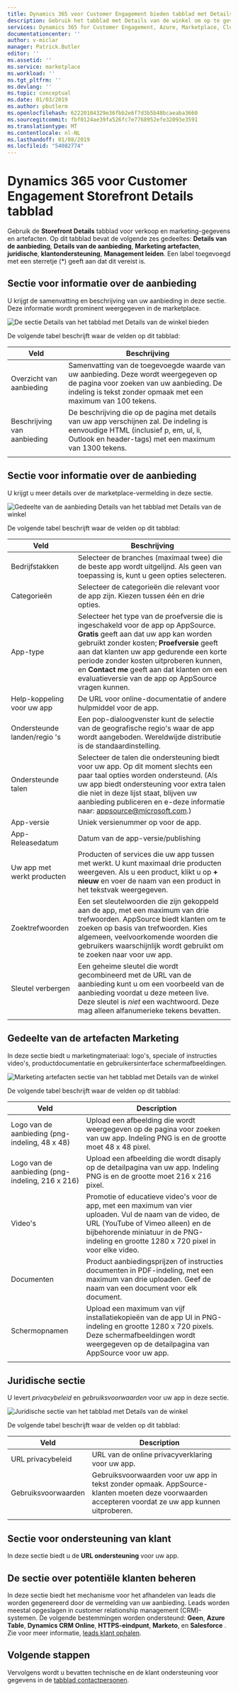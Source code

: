 ```yaml
---
title: Dynamics 365 voor Customer Engagement bieden tabblad met Details van de winkel - Azure Marketplace | Microsoft Docs
description: Gebruik het tabblad met Details van de winkel om op te geven van verkoop en marketing-informatie voor een Dynamics 365 voor Customer Engagement-aanbieding.
services: Dynamics 365 for Customer Engagement, Azure, Marketplace, Cloud Partner Portal, AppSource
documentationcenter: ''
author: v-miclar
manager: Patrick.Butler
editor: ''
ms.assetid: ''
ms.service: marketplace
ms.workload: ''
ms.tgt_pltfrm: ''
ms.devlang: ''
ms.topic: conceptual
ms.date: 01/03/2019
ms.author: pbutlerm
ms.openlocfilehash: 62220104329e36fbb2e6f7d3b5b48bcaeaba3660
ms.sourcegitcommit: fbf0124ae39fa526fc7e7768952efe32093e3591
ms.translationtype: MT
ms.contentlocale: nl-NL
ms.lasthandoff: 01/08/2019
ms.locfileid: "54082774"
---
```

# <a name="dynamics-365-for-customer-engagement-storefront-details-tab"></a>Dynamics 365 voor Customer Engagement Storefront Details tabblad

Gebruik de **Storefront Details** tabblad voor verkoop en marketing-gegevens en artefacten.  Op dit tabblad bevat de volgende zes gedeeltes: **Details van de aanbieding**, **Details van de aanbieding**, **Marketing artefacten**, **juridische**, **klantondersteuning**,  **Management leiden**.  Een label toegevoegd met een sterretje (*) geeft aan dat dit vereist is.


## <a name="offer-details-section"></a>Sectie voor informatie over de aanbieding

U krijgt de samenvatting en beschrijving van uw aanbieding in deze sectie.  Deze informatie wordt prominent weergegeven in de marketplace.
 
![De sectie Details van het tabblad met Details van de winkel bieden](./media/storefront-tab-offer-details.png)

De volgende tabel beschrijft waar de velden op dit tabblad: 

|    **Veld**          |  **Beschrijving**               |
|  ---------------      |  ---------------               |
|  Overzicht van aanbieding        | Samenvatting van de toegevoegde waarde van uw aanbieding. Deze wordt weergegeven op de pagina voor zoeken van uw aanbieding. De indeling is tekst zonder opmaak met een maximum van 100 tekens. |
|  Beschrijving van aanbieding    | De beschrijving die op de pagina met details van uw app verschijnen zal. De indeling is eenvoudige HTML (inclusief p, em, ul, li, Outlook en header-tags) met een maximum van 1300 tekens.  |
|  |  | 


## <a name="listing-details-section"></a>Sectie voor informatie over de aanbieding

U krijgt u meer details over de marketplace-vermelding in deze sectie.

![Gedeelte van de aanbieding Details van het tabblad met Details van de winkel](./media/storefront-tab-listing-details.png)

De volgende tabel beschrijft waar de velden op dit tabblad: 

|    **Veld**          |  **Beschrijving**               |
|  ---------------      |  ---------------               |
|  Bedrijfstakken           | Selecteer de branches (maximaal twee) die de beste app wordt uitgelijnd. Als geen van toepassing is, kunt u geen opties selecteren.  |
|  Categorieën           | Selecteer de categorieën die relevant voor de app zijn. Kiezen tussen één en drie opties.  |
|  App-type             | Selecteer het type van de proefversie die is ingeschakeld voor de app op AppSource. **Gratis** geeft aan dat uw app kan worden gebruikt zonder kosten; **Proefversie** geeft aan dat klanten uw app gedurende een korte periode zonder kosten uitproberen kunnen, en **Contact me** geeft aan dat klanten om een evaluatieversie van de app op AppSource vragen kunnen.  |
| Help-koppeling voor uw app | De URL voor online-documentatie of andere hulpmiddel voor de app.  |
| Ondersteunde landen/regio 's | Een pop-dialoogvenster kunt de selectie van de geografische regio's waar de app wordt aangeboden.  Wereldwijde distributie is de standaardinstelling. |
| Ondersteunde talen   | Selecteer de talen die ondersteuning biedt voor uw app. Op dit moment slechts een paar taal opties worden ondersteund.  (Als uw app biedt ondersteuning voor extra talen die niet in deze lijst staat, blijven uw aanbieding publiceren en e-deze informatie naar: appsource@microsoft.com.)  |
| App-versie           | Uniek versienummer op voor de app.    |
| App-Releasedatum      | Datum van de app-versie/publishing |
| Uw app met werkt producten | Producten of services die uw app tussen met werkt. U kunt maximaal drie producten weergeven. Als u een product, klikt u op **+ nieuw** en voer de naam van een product in het tekstvak weergegeven.  |
| Zoektrefwoorden       | Een set sleutelwoorden die zijn gekoppeld aan de app, met een maximum van drie trefwoorden.  AppSource biedt klanten om te zoeken op basis van trefwoorden.  Kies algemeen, veelvoorkomende woorden die gebruikers waarschijnlijk wordt gebruikt om te zoeken naar voor uw app.  |
|  Sleutel verbergen             | Een geheime sleutel die wordt gecombineerd met de URL van de aanbieding kunt u om een voorbeeld van de aanbieding voordat u deze meteen live.  Deze sleutel is *niet* een wachtwoord.  Deze mag alleen alfanumerieke tekens bevatten.  |
|  |  |


## <a name="marketing-artifacts-section"></a>Gedeelte van de artefacten Marketing

In deze sectie biedt u marketingmateriaal: logo's, speciale of instructies video's, productdocumentatie en gebruikersinterface schermafbeeldingen.

![Marketing artefacten sectie van het tabblad met Details van de winkel](./media/storefront-tab-market-artifacts.png)

De volgende tabel beschrijft waar de velden op dit tabblad: 

|      Veld            |    Description                 |
|  ---------------      |  ---------------               |
| Logo van de aanbieding (png-indeling, 48 x 48) | Upload een afbeelding die wordt weergegeven op de pagina voor zoeken van uw app. Indeling PNG is en de grootte moet 48 x 48 pixel. |
| Logo van de aanbieding (png-indeling, 216 x 216) | Upload een afbeelding die wordt disaply op de detailpagina van uw app. Indeling PNG is en de grootte moet 216 x 216 pixel. |
| Video's                | Promotie of educatieve video's voor de app, met een maximum van vier uploaden.  Vul de naam van de video, de URL (YouTube of Vimeo alleen) en de bijbehorende miniatuur in de PNG-indeling en grootte 1280 x 720 pixel in voor elke video.  | 
| Documenten             | Product aanbiedingsprijzen of instructies documenten in PDF-indeling, met een maximum van drie uploaden.  Geef de naam van een document voor elk document.  |
| Schermopnamen           | Upload een maximum van vijf installatiekopieën van de app UI in PNG-indeling en grootte 1280 x 720 pixels.  Deze schermafbeeldingen wordt weergegeven op de detailpagina van AppSource voor uw app. |
|  |  |


## <a name="legal-section"></a>Juridische sectie

U levert *privacybeleid* en *gebruiksvoorwaarden* voor uw app in deze sectie.

![Juridische sectie van het tabblad met Details van de winkel](./media/storefront-tab-legal.png)

De volgende tabel beschrijft waar de velden op dit tabblad: 

|      Veld            |    Description                 |
|  ---------------      |  ---------------               |
| URL privacybeleid    | URL van de online privacyverklaring voor uw app.  |
| Gebruiksvoorwaarden          | Gebruiksvoorwaarden voor uw app in tekst zonder opmaak.  AppSource-klanten moeten deze voorwaarden accepteren voordat ze uw app kunnen uitproberen. |
|  |  |


## <a name="customer-support-section"></a>Sectie voor ondersteuning van klant

In deze sectie biedt u de **URL ondersteuning** voor uw app.


## <a name="lead-management-section"></a>De sectie over potentiële klanten beheren

In deze sectie biedt het mechanisme voor het afhandelen van leads die worden gegenereerd door de vermelding van uw aanbieding.  Leads worden meestal opgeslagen in customer relationship management (CRM)-systemen.  De volgende bestemmingen worden ondersteund: **Geen**, **Azure Table**, **Dynamics CRM Online**, **HTTPS-eindpunt**, **Marketo**, en **Salesforce** .  Zie voor meer informatie, [leads klant ophalen](../../cloud-partner-portal-orig/cloud-partner-portal-get-customer-leads.md).


## <a name="next-steps"></a>Volgende stappen

Vervolgens wordt u bevatten technische en de klant ondersteuning voor gegevens in de [tabblad contactpersonen](./cpp-contacts-tab.md). 
